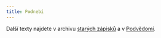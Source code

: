 ```yaml
---
title: Podnebí
---
```

Další texty najdete v archivu [starých zápisků](/zapisky/) a v [Podvědomí](/podvedomi/).
